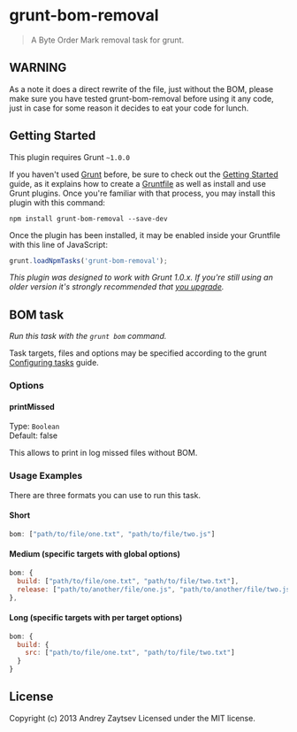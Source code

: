 # grunt-bom-removal

> A Byte Order Mark removal task for grunt.

## WARNING
As a note it does a direct rewrite of the file, just without the BOM, please make sure you have tested grunt-bom-removal before using it any code, just in case for some reason it decides to eat your code for lunch.

## Getting Started
This plugin requires Grunt `~1.0.0`

If you haven't used [Grunt](http://gruntjs.com/) before, be sure to check out the [Getting Started](http://gruntjs.com/getting-started) guide, as it explains how to create a [Gruntfile](http://gruntjs.com/sample-gruntfile) as well as install and use Grunt plugins. Once you're familiar with that process, you may install this plugin with this command:

```shell
npm install grunt-bom-removal --save-dev
```

Once the plugin has been installed, it may be enabled inside your Gruntfile with this line of JavaScript:

```js
grunt.loadNpmTasks('grunt-bom-removal');
```

*This plugin was designed to work with Grunt 1.0.x. If you're still using an older version it's strongly recommended that [you upgrade](http://gruntjs.com/upgrading-from-0.4-to-1.0).*

## BOM task
_Run this task with the `grunt bom` command._

Task targets, files and options may be specified according to the grunt [Configuring tasks](http://gruntjs.com/configuring-tasks) guide.

### Options

#### printMissed
Type: `Boolean`  
Default: false

This allows to print in log missed files without BOM.

### Usage Examples

There are three formats you can use to run this task.

#### Short

```js
bom: ["path/to/file/one.txt", "path/to/file/two.js"]
```

#### Medium (specific targets with global options)

```js
bom: {
  build: ["path/to/file/one.txt", "path/to/file/two.txt"],
  release: ["path/to/another/file/one.js", "path/to/another/file/two.js"]
},
```

#### Long (specific targets with per target options)

```js
bom: {
  build: {
    src: ["path/to/file/one.txt", "path/to/file/two.txt"]
  }
}
```

## License
Copyright (c) 2013 Andrey Zaytsev
Licensed under the MIT license.
